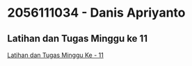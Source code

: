 # 2056111034 - Danis Apriyanto

## Latihan dan Tugas Minggu ke 11

[Latihan dan Tugas Minggu Ke - 11](https://github.com/danisapriyanto/tekn-cloud-computing/blob/master/minggu-11/tugas-latihan.md)